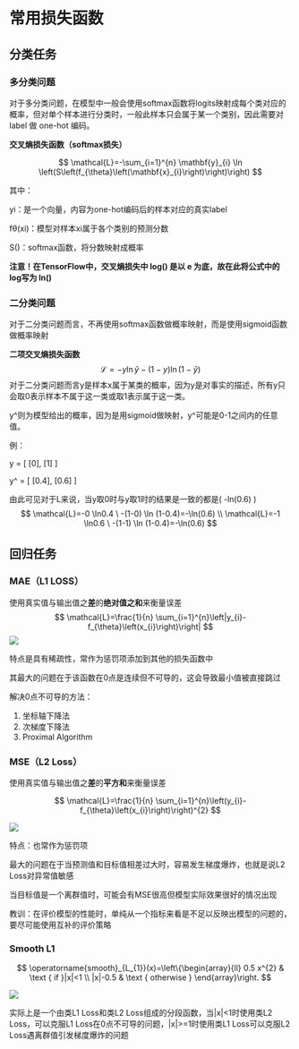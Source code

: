 # 常用损失函数

## 分类任务

### 多分类问题

对于多分类问题，在模型中一般会使用softmax函数将logits映射成每个类对应的概率，但对单个样本进行分类时，一般此样本只会属于某一个类别，因此需要对 label 做 one-hot 编码。

**交叉熵损失函数（softmax损失）**

$$
\mathcal{L}=-\sum_{i=1}^{n} \mathbf{y}_{i} \ln \left(S\left(f_{\theta}\left(\mathbf{x}_{i}\right)\right)\right)
$$

其中：

yi：是一个向量，内容为one-hot编码后的样本对应的真实label

fθ(xi)：模型对样本xi属于各个类别的预测分数

S()：softmax函数，将分数映射成概率

**注意！在TensorFlow中，交叉熵损失中 log() 是以 e 为底，故在此将公式中的log写为 ln()**



### 二分类问题

对于二分类问题而言，不再使用softmax函数做概率映射，而是使用sigmoid函数做概率映射

**二项交叉熵损失函数**
$$
\mathcal{L}=-y \ln \hat{y}-(1-y) \ln (1-\hat{y})
$$
对于二分类问题而言y是样本x属于某类的概率，因为y是对事实的描述，所有y只会取0表示样本不属于这一类或取1表示属于这一类。

y^则为模型给出的概率，因为是用sigmoid做映射，y^可能是0-1之间内的任意值。

例：

y = [ [0], [1] ]

y^ = [ [0.4], [0.6] ]

由此可见对于L来说，当y取0时与y取1时的结果是一致的都是( -ln(0.6) )
$$
\mathcal{L}=-0 \ln0.4 \ -(1-0) \ln (1-0.4)=-\ln(0.6)
\\
\mathcal{L}=-1 \ln0.6 \ -(1-1) \ln (1-0.4)=-\ln(0.6)
$$


## 回归任务

### MAE（L1 LOSS）

使用真实值与输出值之**差**的**绝对值之和**来衡量误差
$$
\mathcal{L}=\frac{1}{n} \sum_{i=1}^{n}\left|y_{i}-f_{\theta}\left(x_{i}\right)\right|
$$
<img src="https://github.com/FURYTAIL/Machine_Learning/blob/main/img/L1Loss.png?raw=true"/>

特点是具有稀疏性，常作为惩罚项添加到其他的损失函数中

其最大的问题在于该函数在0点是连续但不可导的，这会导致最小值被直接跳过

解决0点不可导的方法：

1. 坐标轴下降法
2. 次梯度下降法
3. Proximal Algorithm



### MSE（L2 Loss）

使用真实值与输出值之**差**的**平方和**来衡量误差

$$
\mathcal{L}=\frac{1}{n} \sum_{i=1}^{n}\left(y_{i}-f_{\theta}\left(x_{i}\right)\right)^{2}
$$

<img src="https://github.com/FURYTAIL/Machine_Learning/blob/main/img/L2Loss.png?raw=true"/>

特点：也常作为惩罚项

最大的问题在于当预测值和目标值相差过大时，容易发生梯度爆炸，也就是说L2 Loss对异常值敏感

当目标值是一个离群值时，可能会有MSE很高但模型实际效果很好的情况出现

教训：在评价模型的性能时，单纯从一个指标来看是不足以反映出模型的问题的，要尽可能使用互补的评价策略



### Smooth L1

$$
\operatorname{smooth}_{L_{1}}(x)=\left\{\begin{array}{ll}
0.5 x^{2} & \text { if }|x|<1 \\
|x|-0.5 & \text { otherwise }
\end{array}\right.
$$

<img src="https://github.com/FURYTAIL/Machine_Learning/blob/main/img/SmoothL1.png?raw=true"/>

实际上是一个由类L1 Loss和类L2 Loss组成的分段函数，当|x|<1时使用类L2 Loss，可以克服L1 Loss在0点不可导的问题，|x|>=1时使用类L1 Loss可以克服L2 Loss遇离群值引发梯度爆炸的问题



